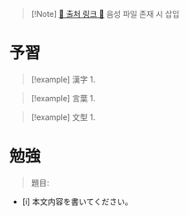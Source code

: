 > [!Note] [🔗 출처 링크 🔗]()
> 음성 파일 존재 시 삽입

# 予習
> [!example] 漢字
> 1. 

> [!example] 言葉
> 1. 

> [!example] 文型
> 1. 

# 勉強
> 題目: 

- [i] 本文内容を書いてください。
